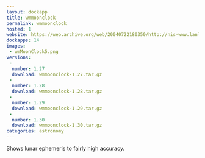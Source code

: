 ```yaml
---
layout: dockapp
title: wmmoonclock
permalink: wmmoonclock
hosted: 1
website: https://web.archive.org/web/20040722180350/http://nis-www.lanl.gov/~mgh/WindowMaker/DockApps.shtml
dockapps: 14
images:
 - wmMoonClock5.png
versions:
 -
  number: 1.27
  download: wmmoonclock-1.27.tar.gz
 -
  number: 1.28
  download: wmmoonclock-1.28.tar.gz
 -
  number: 1.29
  download: wmmoonclock-1.29.tar.gz
 -
  number: 1.30
  download: wmmoonclock-1.30.tar.gz
categories: astronomy
---
```

Shows lunar ephemeris to fairly high accuracy.
